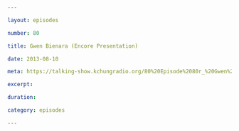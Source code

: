 ```yaml
---

layout: episodes

number: 80

title: Gwen Bienara (Encore Presentation)

date: 2013-08-10

meta: https://talking-show.kchungradio.org/80%20Episode%2080r_%20Gwen%20Bienara.mp3

excerpt:

duration:

category: episodes

---
```

